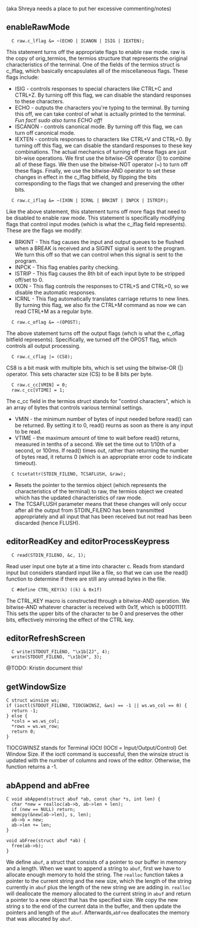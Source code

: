 (aka Shreya needs a place to put her excessive commenting/notes)

## enableRawMode
```
  C raw.c_lflag &= ~(ECHO | ICANON | ISIG | IEXTEN);
```
This statement turns off the appropriate flags to enable raw mode. raw is the copy of orig_termios, the termios structure that represents the original characteristics of the terminal. One of the fields of the termios struct is c_lflag, which basically encapsulates all of the miscellaneous flags. These flags include:
* ISIG - controls responses to special characters like CTRL+C and CTRL+Z. By turning off this flag, we can disable the standard responses to these characters.
* ECHO - outputs the characters you're typing to the terminal. By turning this off, we can take control of what is actually printed to the terminal. *Fun fact! sudo also turns ECHO off!*
* ISCANON - controls canonical mode. By turning off this flag, we can turn off canonical mode.
* IEXTEN - controls responses to characters like CTRL+V and CTRL+0. By turning off this flag, we can disable the standard responses to these key combinations.
The actual mechanics of turning off these flags are just bit-wise operations. We first use the bitwise-OR operator (|) to combine all of these flags. We then use the bitwise-NOT operator (~) to turn off these flags. Finally, we use the bitwise-AND operator to set these changes in effect in the c_lflag bitfield, by flipping the bits corresponding to the flags that we changed and preserving the other bits.

```
  C raw.c_iflag &= ~(IXON | ICRNL | BRKINT | INPCK | ISTRIP);
```
Like the above statement, this statement turns off more flags that need to be disabled to enable raw mode. This statement is specifically modifying flags that control input modes (which is what the c_iflag field represents). These are the flags we modify:
* BRKINT - This flag causes the input and output queues to be flushed when a BREAK is received and a SIGINT signal is sent to the program. We turn this off so that we can control when this signal is sent to the program.
* INPCK - This flag enables parity checking.
* ISTRIP - This flag causes the 8th bit of each input byte to be stripped off/set to 0.
* IXON - This flag controls the responses to CTRL+S and CTRL+0, so we disable the automatic responses.
* ICRNL - This flag automatically translates carriage returns to new lines. By turning this flag, we also fix the CTRL+M command as now we can read CTRL+M as a regular byte.

```
  C raw.c_oflag &= ~(OPOST);
```
The above statement turns off the output flags (whch is what the c_oflag bitfield represents). Specifically, we turned off the OPOST flag, which controls all output processing.

```
  C raw.c_cflag |= (CS8);
```
CS8 is a bit mask with multiple bits, which is set using the bitwise-OR (|) operator. This sets character size (CS) to be 8 bits per byte.

```
  C raw.c_cc[VMIN] = 0;
  raw.c_cc[VTIME] = 1;
```
The c_cc field in the termios struct stands for "control characters", which is an array of bytes that controls various terminal settings.
* VMIN - the minimum number of bytes of input needed before read() can be returned. By setting it to 0, read() reurns as soon as there is any input to be read.
* VTIME - the maximum amount of time to wait before read() returns, measured in tenths of a second. We set the time out to 1/10th of a second, or 100ms. If read() times out, rather than returning the number of bytes read, it returns 0 (which is an appropriate error code to indicate timeout).

```
  C tcsetattr(STDIN_FILENO, TCSAFLUSH, &raw);
```
* Resets the pointer to the termios object (which represents
the characteristics of the terminal) to raw, the termios object we created
which has the updated characteristics of raw mode.
* The TCSAFLUSH parameter means that these changes will only occur after all
the output from STDIN_FILENO has been transmitted appropriately and all input
that has been received but not read has been discarded (hence FLUSH).

## editorReadKey and editorProcessKeypress

```
  C read(STDIN_FILENO, &c, 1);
```
Read user input one byte at a time into character c.
Reads from standard input but considers standard input like a file, so
that we can use the read() function to determine if there are still any
unread bytes in the file.

```
  C #define CTRL_KEY(k) ((k) & 0x1f)
```
The CTRL_KEY macro is constructed through a bitwise-AND operation. We bitwise-AND whatever character is received with 0x1f, which is b00011111. This sets the upper bits of the character to be 0 and preserves the other bits, effectively mirroring the effect of the CTRL key.

## editorRefreshScreen

```
  C write(STDOUT_FILENO, "\x1b[2J", 4);
  write(STDOUT_FILENO, "\x1b[H", 3);
```

@TODO: Kristin document this!

## getWindowSize

```
C struct winsize ws;
if (ioctl(STDOUT_FILENO, TIOCGWINSZ, &ws) == -1 || ws.ws_col == 0) {
  return -1;
} else {
  *cols = ws.ws_col;
  *rows = ws.ws_row;
  return 0;
}
```
TIOCGWINSZ stands for Terminal IOCtl (IOCtl = Input/Output/Control) Get Window Size. If the ioctl command is successful, then the winsize struct is updated with the number of columns and rows of the editor. Otherwise, the function returns a -1.


## abAppend and abFree

```
C void abAppend(struct abuf *ab, const char *s, int len) {
  char *new = realloc(ab->b, ab->len + len);
  if (new == NULL) return;
  memcpy(&new[ab->len], s, len);
  ab->b = new;
  ab->len += len;
}

void abFree(struct abuf *ab) {
  free(ab->b);
}
```

We define `abuf`, a struct that consists of a pointer to our buffer in memory and a length. When we want to append a string to `abuf`, first we have to allocate enough memory to hold the string. The `realloc` function takes a pointer to the current string and the new size, which the length of the string currently in `abuf` plus the length of the new string we are adding in. `realloc` will deallocate the memory allocated to the current string in `abuf` and return a pointer to a new object that has the specified size. We copy the new string s to the end of the current data in the buffer, and then update the pointers and length of the `abuf`. Afterwards,`abFree` deallocates the memory that was allocated by `abuf`.
